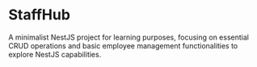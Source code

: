 # StaffHub
A minimalist NestJS project for learning purposes, focusing on essential CRUD operations and basic employee management functionalities to explore NestJS capabilities.

